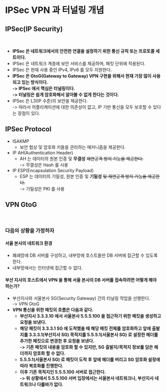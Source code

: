 # IPSec VPN 과 터널링 개념

## IPSec(IP Security)

<figure><img src="../../../.gitbook/assets/스크린샷 2024-01-16 21.54.49.png" alt=""><figcaption></figcaption></figure>

* **IPSec 은 네트워크에서의 안전한 연결을 설정하기 위한 통신 규칙 또는 프로토콜 세트이다.**
* IPSec 은 네트워크 계층에 보안 서비스를 제공하며, 패킷 단위에 적용된다.&#x20;
* IPSec 은 현재 사용 중인 IPv4, IPv6 를 모두 지원한다.&#x20;
* **IPSec 은 GtoG(Gateway to Gateway) VPN 구현을 위해서 현재 가장 많이 사용되고 있는 방식이다.** \
  **-> IPSec 에서 핵심은 터널링이다.** \
  **-> 터널링은 쉽게 암호화해서 알아볼 수 없게 한다는 것이다.**&#x20;
* IPSec 은 L3(IP 수준)의 보안을 제공한다. \
  \-> 따라서 어플리케이션에 대한 의존성이 없고, IP 기반 통신을 모두 보호할 수 있다는 장점이 있다.&#x20;

## IPSec Protocol

* ISAKMP
  * 보안 협상 및 암호화 키들을 관리하는 매커니즘을 제공한다.&#x20;
* IP AH(Authentication Header)
  * AH 는 데이터의 원본 인증 및 **무결성** ~~재연공격 방지 기능을 제공한다.~~ \
    \-> 무결성은 Hash 를 사용
* IP ESP(Encapsulation Security Payload)
  * ESP 는 데이터의 기밀성, 원본 인증 및 **기밀성** ~~및 재연공격 방지 기능을 제공한다.~~ \
    \-> 기밀성은 PKI 를 사용

## VPN GtoG

<figure><img src="../../../.gitbook/assets/스크린샷 2024-01-16 22.06.50.png" alt=""><figcaption></figcaption></figure>

### 다음의 상황을 가정하자

#### 서울 본사의 네트워크 환경

* 폐쇄망에 DB 서버를 구성하고, 내부망에 호스트들만 DB 서버에 접근할 수 있도록 한다.&#x20;
* 내부망에서는 인터넷에 접근할 수 없다.

#### 부산 지사의 호스트에서 VPN 을 통해 서울 본사의 DB 서버를 접속하려면 어떻게 해야 하는가?

* 부산지사와 서울본사 SG(Security Gateway) 간의 터널링 작업을 선행한다. \
  \-> VPN GtoG&#x20;
* **VPN 통신을 위한 패킷의 흐름은 다음과 같다.**&#x20;
  * **부산지사 3.3.3.10 에서 서울본사 5.5.5.100 을 접근하기 위한 패킷을 생성하고 요청을 보낸다.**&#x20;
  * **해당 패킷이 3.3.3.1 SG 에 도착했을 때 해당 패킷 전체를 암호화하고 앞에 출발지를 3.3.3.1(부산지사 SG) 목적지를 5.5.5.1(서울본사 SG) 로 설정한 헤더를 추가한 패킷으로 변경한 후 요청을 보낸다.** \
    **-> 기존 패킷의 내용을 암호화 할 수 있지만, SG 출발지/목적지 정보를 담은 헤더까지 암호화 할 수 없다.**&#x20;
  * **5.5.5.1(서울본사 SG) 로 패킷이 도착 후 앞에 헤더를 버리고 SG 암호화 설정에 따라 복호화를 진행한다.**&#x20;
  * **이후 기존 목적지인 5.5.5.100 서버로 접근한다.** \
    **-> 위 상황에서 5.5.5.100 서버 입장에서는 서울본사 네트워크나, 부산지사 네트워크나 다를바가 없다.**&#x20;
